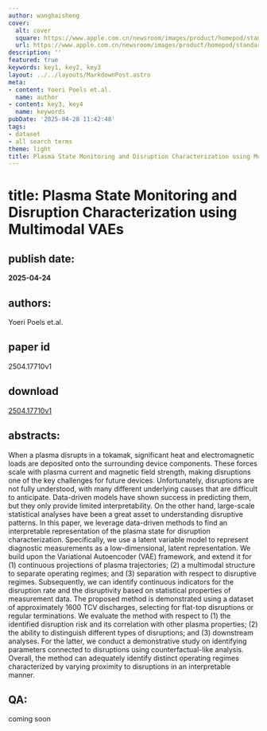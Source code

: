 ```yaml
---
author: wanghaisheng
cover:
  alt: cover
  square: https://www.apple.com.cn/newsroom/images/product/homepod/standard/Apple-HomePod-hero-230118_big.jpg.large_2x.jpg
  url: https://www.apple.com.cn/newsroom/images/product/homepod/standard/Apple-HomePod-hero-230118_big.jpg.large_2x.jpg
description: ''
featured: true
keywords: key1, key2, key3
layout: ../../layouts/MarkdownPost.astro
meta:
- content: Yoeri Poels et.al.
  name: author
- content: key3, key4
  name: keywords
pubDate: '2025-04-28 11:42:48'
tags:
- dataset
- all search terms
theme: light
title: Plasma State Monitoring and Disruption Characterization using Multimodal VAEs
---
```


# title: Plasma State Monitoring and Disruption Characterization using Multimodal VAEs 
## publish date: 
**2025-04-24** 
## authors: 
  Yoeri Poels et.al. 
## paper id
2504.17710v1
## download
[2504.17710v1](http://arxiv.org/abs/2504.17710v1)
## abstracts:
When a plasma disrupts in a tokamak, significant heat and electromagnetic loads are deposited onto the surrounding device components. These forces scale with plasma current and magnetic field strength, making disruptions one of the key challenges for future devices. Unfortunately, disruptions are not fully understood, with many different underlying causes that are difficult to anticipate. Data-driven models have shown success in predicting them, but they only provide limited interpretability. On the other hand, large-scale statistical analyses have been a great asset to understanding disruptive patterns. In this paper, we leverage data-driven methods to find an interpretable representation of the plasma state for disruption characterization. Specifically, we use a latent variable model to represent diagnostic measurements as a low-dimensional, latent representation. We build upon the Variational Autoencoder (VAE) framework, and extend it for (1) continuous projections of plasma trajectories; (2) a multimodal structure to separate operating regimes; and (3) separation with respect to disruptive regimes. Subsequently, we can identify continuous indicators for the disruption rate and the disruptivity based on statistical properties of measurement data. The proposed method is demonstrated using a dataset of approximately 1600 TCV discharges, selecting for flat-top disruptions or regular terminations. We evaluate the method with respect to (1) the identified disruption risk and its correlation with other plasma properties; (2) the ability to distinguish different types of disruptions; and (3) downstream analyses. For the latter, we conduct a demonstrative study on identifying parameters connected to disruptions using counterfactual-like analysis. Overall, the method can adequately identify distinct operating regimes characterized by varying proximity to disruptions in an interpretable manner.
## QA:
coming soon

